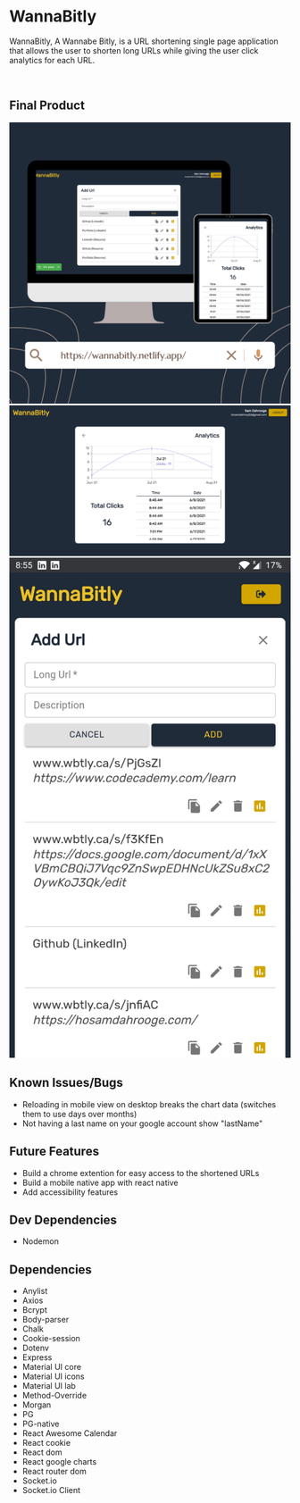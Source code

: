 # WannaBitly

WannaBitly, A Wannabe Bitly, is a URL shortening single page application that allows the user to shorten long URLs while giving the user click analytics for each URL.

<br>

## Final Product

!["Website Mockup"](https://github.com/Just-Hosam/WannaBitly/blob/main/docs/mockup_1.png)
!["Analytics Desktop"](https://github.com/Just-Hosam/WannaBitly/blob/main/docs/analytics_desktop.png)
!["Main Mobile"](https://github.com/Just-Hosam/WannaBitly/blob/main/docs/add_mobile.jpg)

## Known Issues/Bugs

- Reloading in mobile view on desktop breaks the chart data (switches them to use days over months)
- Not having a last name on your google account show "lastName"

## Future Features

- Build a chrome extention for easy access to the shortened URLs
- Build a mobile native app with react native
- Add accessibility features

## Dev Dependencies

- Nodemon

## Dependencies

- Anylist
- Axios
- Bcrypt
- Body-parser
- Chalk
- Cookie-session
- Dotenv
- Express
- Material UI core
- Material UI icons
- Material UI lab
- Method-Override
- Morgan
- PG
- PG-native
- React Awesome Calendar
- React cookie
- React dom
- React google charts
- React router dom
- Socket.io
- Socket.io Client
